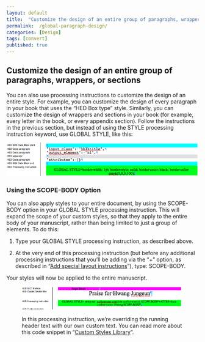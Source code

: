 ```yaml
---
layout: default
title:  "Customize the design of an entire group of paragraphs, wrappers, or sections"
permalink:  /global-paragraph-design/
categories: [Design]
tags: [convert]
published: true
---
```


<section data-type="chapter" class="hsecchapter" data-hederis-type="hsecchapter" id="global-paragraph-design" data-pi-attrs="id: global-paragraph-design; data-tags: convert;" role="doc-chapter" data-tags="convert" data-author-name=" " data-book-title=" " title="Customize the design of an entire group of paragraphs, wrappers, or sections"><h1 data-hederis-type="hblkchaptitle" class="hblkchaptitle" id="pHBHEu2ku">Customize the design of an entire group of paragraphs, wrappers, or sections</h1><p class="hblkp" data-hederis-type="hblkp" id="pxJLQPNVL">You can also use processing instructions to customize the design of an entire style. For example, you can customize the design of every paragraph in your book that uses the &#8220;HED Box type&#8221; style. Similarly, you can customize the design of wrappers and sections in your book (for example, every letter in the book, or every appendix section). Follow the instructions in the previous section, but instead of using the STYLE processing instruction keyword, use GLOBAL STYLE, like this:</p><img data-hederis-type="hblkimg" class="hblkimg" id="pe9GguvoK" src="/images/globalstyle.png" data-img-src="globalstyle.png"/><section class="hwprsubsection" data-hederis-type="hwprsubsection" id="pfeG4K1HD" data-type="subsection" title="Using the SCOPE-BODY Option"><h1 data-hederis-type="hblktitle" class="hblktitle" id="pLcU4s7Iq">Using the SCOPE-BODY Option</h1><p class="hblkp" data-hederis-type="hblkp" id="p7BGnP49b">You can also apply styles to your entire document, by using the SCOPE-BODY option in your GLOBAL STYLE processing instruction. This will expand the scope of your custom styles, so that they apply to the entire body of your manuscript, rather than being limited to just a group of elements. To do this:</p><ol class="hwprnumlist" data-hederis-type="hwprnumlist" id="pd5G74yMg"><li class="hblkoli" data-hederis-type="hblkoli" id="liTAv0BSgJ"><p class="hblkoli" data-hederis-type="hblklip" id="pS2cjzlkc">Type your GLOBAL STYLE processing instruction, as described above.</p></li><li class="hblkoli" data-hederis-type="hblkoli" id="liiyJb8ps7"><p class="hblkoli" data-hederis-type="hblklip" id="pW8p8oz69">At the very end of this processing instruction (but before any additional processing instructions that you&#8217;ll be adding via the &#8220;+&#8221; option, as described in &#8220;<a href="{% post_url 2020-07-28-36-Addspeciallayoutinstructions %}" data-hederis-type="hspana" id="pBYuCpqJ9"><span class="Hyperlink" data-hederis-type="hspnspan" id="p6qGdA7mb">Add special layout instructions</span></a>&#8221;), type: SCOPE-BODY.</p></li></ol><p class="hblkp" data-hederis-type="hblkp" id="pntvP1Ybi">Your styles will now be applied to the entire manuscript.</p><figure class="hwprfig" data-hederis-type="hwprfig" id="pYZwiaPAS"><img data-hederis-type="hblkimg" class="hblkimg" id="pz7TwgvE1" src="/images/globalscopebody.png" data-img-src="globalscopebody.png"/><p class="hblkcaption" data-hederis-type="hblkcaption" id="pGXBoB1XR">In this processing instruction, we&#8217;re overriding the running header text with our own custom text. You can read more about this code snippet in &#8220;<a href="{% post_url 2020-07-28-64-CustomCodeLibrary %}" data-hederis-type="hspana" id="poMddI20X"><span class="Hyperlink" data-hederis-type="hspnspan" id="pT2vhRfzJ">Custom Styles Library</span></a>&#8221;.</p></figure></section></section>